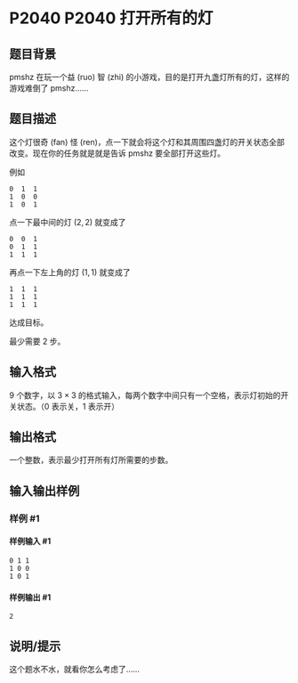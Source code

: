 # P2040 P2040 打开所有的灯

## 题目背景

pmshz 在玩一个益 (ruo) 智 (zhi) 的小游戏，目的是打开九盏灯所有的灯，这样的游戏难倒了 pmshz……

## 题目描述

这个灯很奇 (fan) 怪 (ren)，点一下就会将这个灯和其周围四盏灯的开关状态全部改变。现在你的任务就是就是告诉 pmshz 要全部打开这些灯。

例如
```plain
0  1  1
1  0  0
1  0  1
```
点一下最中间的灯 $(2,2)$ 就变成了

```plain
0  0  1
0  1  1
1  1  1
```

再点一下左上角的灯 $(1,1)$ 就变成了

```plain
1  1  1
1  1  1
1  1  1
```

达成目标。

最少需要 $2$ 步。

## 输入格式

$9$ 个数字，以 $3\times3$ 的格式输入，每两个数字中间只有一个空格，表示灯初始的开关状态。（$0$ 表示关，$1$ 表示开）

## 输出格式

一个整数，表示最少打开所有灯所需要的步数。

## 输入输出样例

### 样例 #1

#### 样例输入 #1

```
0 1 1
1 0 0
1 0 1
```

#### 样例输出 #1

```
2
```

## 说明/提示

这个题水不水，就看你怎么考虑了……
